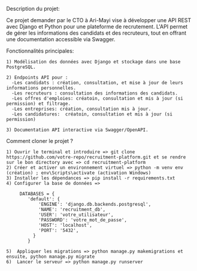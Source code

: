 Description du projet:

Ce projet demander par le CTO à Ari-Mayi vise à développer une API REST avec Django et Python pour une plateforme de recrutement. 
L'API permet de gérer les informations des candidats et des recruteurs, tout en offrant une documentation accessible via Swagger.

  Fonctionnalités principales:

    1) Modélisation des données avec Django et stockage dans une base PostgreSQL.

    2) Endpoints API pour :
      -Les candidats : création, consultation, et mise à jour de leurs informations personnelles.
      -Les recruteurs : consultation des informations des candidats.
      -Les offres d'emploies: créatoin, consultation et mis à jour (si permission) et filtrage.
      -Les entreprises: création, consultation mis à jour.
      -Les candidatures:  créatoin, consultation et mis à jour (si permission)

    3) Documentation API interactive via Swagger/OpenAPI.


  Comment cloner le projet ? 

    1) Ouvrir le terminal et introduire => git clone https://github.com/votre-repo/recruitment-platform.git et se rendre sur le bon directory avec => cd recruitment-platform
    2) Créer et activer un environnement virtuel => python -m venv env (création) ; env\Scripts\activate (activation Windows)
    3) Installer les dépendances => pip install -r requirements.txt
    4) Configurer la base de données =>

         DATABASES = {
            'default': {
                'ENGINE': 'django.db.backends.postgresql',
                'NAME': 'recruitment_db',
                'USER': 'votre_utilisateur',
                'PASSWORD': 'votre_mot_de_passe',
                'HOST': 'localhost',
                'PORT': '5432',
              }
            }

    5)  Appliquer les migrations => python manage.py makemigrations et ensuite, python manage.py migrate
    6)  Lancer le serveur => python manage.py runserver
